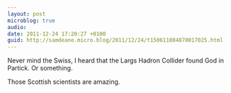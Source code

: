 ```yaml
---
layout: post
microblog: true
audio: 
date: 2011-12-24 17:20:27 +0100
guid: http://samdeane.micro.blog/2011/12/24/t150611804870017025.html
---
```

Never mind the Swiss, I heard that the Largs Hadron Collider found God in Partick. Or something.

Those Scottish scientists are amazing.
